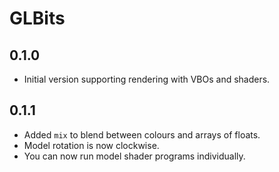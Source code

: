 # GLBits

## 0.1.0

* Initial version supporting rendering with VBOs and shaders.

## 0.1.1

* Added `mix` to blend between colours and arrays of floats.
* Model rotation is now clockwise.
* You can now run model shader programs individually.

